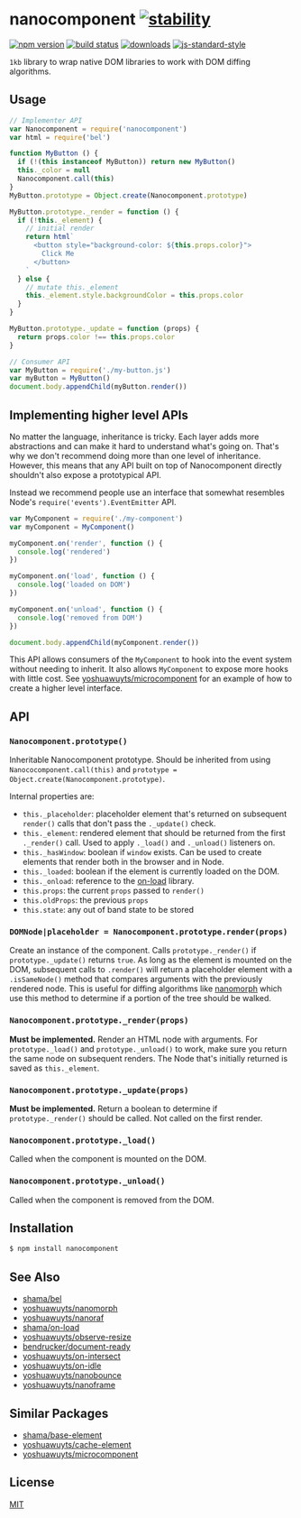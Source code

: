 # nanocomponent [![stability][0]][1]
[![npm version][2]][3] [![build status][4]][5]
[![downloads][8]][9] [![js-standard-style][10]][11]

`1kb` library to wrap native DOM libraries to work with DOM diffing algorithms.

## Usage
```js
// Implementer API
var Nanocomponent = require('nanocomponent')
var html = require('bel')

function MyButton () {
  if (!(this instanceof MyButton)) return new MyButton()
  this._color = null
  Nanocomponent.call(this)
}
MyButton.prototype = Object.create(Nanocomponent.prototype)

MyButton.prototype._render = function () {
  if (!this._element) {
    // initial render
    return html`
      <button style="background-color: ${this.props.color}">
        Click Me
      </button>
    `
  } else {
    // mutate this._element
    this._element.style.backgroundColor = this.props.color
  }
}

MyButton.prototype._update = function (props) {
  return props.color !== this.props.color
}
```

```js
// Consumer API
var MyButton = require('./my-button.js')
var myButton = MyButton()
document.body.appendChild(myButton.render())
```

## Implementing higher level APIs
No matter the language, inheritance is tricky. Each layer adds more
abstractions and can make it hard to understand what's going on. That's why we
don't recommend doing more than one level of inheritance. However, this means
that any API built on top of Nanocomponent directly shouldn't also expose a
prototypical API.

Instead we recommend people use an interface that somewhat resembles Node's
`require('events').EventEmitter` API.

```js
var MyComponent = require('./my-component')
var myComponent = MyComponent()

myComponent.on('render', function () {
  console.log('rendered')
})

myComponent.on('load', function () {
  console.log('loaded on DOM')
})

myComponent.on('unload', function () {
  console.log('removed from DOM')
})

document.body.appendChild(myComponent.render())
```

This API allows consumers of the `MyComponent` to hook into the event system
without needing to inherit. It also allows `MyComponent` to expose more hooks
with little cost. See
[yoshuawuyts/microcomponent](https://github.com/yoshuawuyts/microcomponent) for
an example of how to create a higher level interface.

## API
### `Nanocomponent.prototype()`
Inheritable Nanocomponent prototype. Should be inherited from using
`Nanococomponent.call(this)` and `prototype =
Object.create(Nanocomponent.prototype)`.

Internal properties are:

- `this._placeholder`: placeholder element that's returned on subsequent
  `render()` calls that don't pass the `._update()` check.
- `this._element`: rendered element that should be returned from the first
  `._render()` call. Used to apply `._load()` and `._unload()` listeners on.
- `this._hasWindow`: boolean if `window` exists. Can be used to create
  elements that render both in the browser and in Node.
- `this._loaded`: boolean if the element is currently loaded on the DOM.
- `this._onload`: reference to the [on-load][on-load] library.
- `this.props`: the current `props` passed to `render()`
- `this.oldProps`: the previous `props`
- `this.state`: any out of band state to be stored

### `DOMNode|placeholder = Nanocomponent.prototype.render(props)`
Create an instance of the component. Calls `prototype._render()` if
`prototype._update()` returns `true`. As long as the element is mounted on the
DOM, subsequent calls to `.render()` will return a placeholder element with a
`.isSameNode()` method that compares arguments with the previously rendered
node. This is useful for diffing algorithms like
[nanomorph](https://github.com/yoshuawuyts/nanomorph) which use this method to
determine if a portion of the tree should be walked.

### `Nanocomponent.prototype._render(props)`
__Must be implemented.__ Render an HTML node with arguments. For
`prototype._load()` and `prototype._unload()` to work, make sure you return the
same node on subsequent renders. The Node that's initially returned is saved as
`this._element`.

### `Nanocomponent.prototype._update(props)`
__Must be implemented.__ Return a boolean to determine if `prototype._render()`
should be called.  Not called on the first render.

### `Nanocomponent.prototype._load()`
Called when the component is mounted on the DOM.

### `Nanocomponent.prototype._unload()`
Called when the component is removed from the DOM.

## Installation
```sh
$ npm install nanocomponent
```

## See Also
- [shama/bel](https://github.com/shama/bel)
- [yoshuawuyts/nanomorph](https://github.com/yoshuawuyts/nanomorph)
- [yoshuawuyts/nanoraf](https://github.com/yoshuawuyts/nanoraf)
- [shama/on-load](https://github.com/shama/on-load)
- [yoshuawuyts/observe-resize](https://github.com/yoshuawuyts/observe-resize)
- [bendrucker/document-ready](https://github.com/bendrucker/document-ready)
- [yoshuawuyts/on-intersect](https://github.com/yoshuawuyts/on-intersect)
- [yoshuawuyts/on-idle](https://github.com/yoshuawuyts/on-idle)
- [yoshuawuyts/nanobounce](https://github.com/yoshuawuyts/nanobounce)
- [yoshuawuyts/nanoframe](https://github.com/yoshuawuyts/nanoframe)

## Similar Packages
- [shama/base-element](https://github.com/shama/base-element)
- [yoshuawuyts/cache-element](https://github.com/yoshuawuyts/cache-element)
- [yoshuawuyts/microcomponent](https://github.com/yoshuawuyts/microcomponent)

## License
[MIT](https://tldrlegal.com/license/mit-license)

[0]: https://img.shields.io/badge/stability-experimental-orange.svg?style=flat-square
[1]: https://nodejs.org/api/documentation.html#documentation_stability_index
[2]: https://img.shields.io/npm/v/nanocomponent.svg?style=flat-square
[3]: https://npmjs.org/package/nanocomponent
[4]: https://img.shields.io/travis/yoshuawuyts/nanocomponent/master.svg?style=flat-square
[5]: https://travis-ci.org/yoshuawuyts/nanocomponent
[6]: https://img.shields.io/codecov/c/github/yoshuawuyts/nanocomponent/master.svg?style=flat-square
[7]: https://codecov.io/github/yoshuawuyts/nanocomponent
[8]: http://img.shields.io/npm/dm/nanocomponent.svg?style=flat-square
[9]: https://npmjs.org/package/nanocomponent
[10]: https://img.shields.io/badge/code%20style-standard-brightgreen.svg?style=flat-square
[11]: https://github.com/feross/standard
[adapt]: https://github.com/yoshuawuyts/nanocomponent-adapters/

[on-load]: https://github.com/shama/on-load
